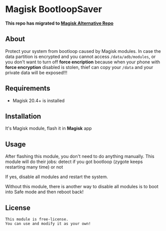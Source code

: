 # Magisk BootloopSaver


**This repo has migrated to [Magisk Alternative Repo](https://github.com/Magisk-Modules-Alt-Repo/HuskyDG_BootloopSaver)**   

## About
Protect your system from bootloop caused by Magisk modules. In case the data partition is encrypted and you cannot access `/data/adb/modules`, or you don't want to turn off **force encription** because when your phone with **force encryption** disabled is stolen, thief can copy your `/data` and your private data will be exposed!!! 

## Requirements
- Magisk 20.4+ is installed

## Installation
It's Magisk module, flash it in **Magisk** app

## Usage

After flashing this module, you don't need to do anything manually. This module will do their jobs: detect if you got bootloop (zygote keeps restarting many time) or not

If yes, disable all modules and restart the system.

Without this module, there is another way to disable all modules is to boot into Safe mode and then reboot back!

## License

```
This module is free-license.
You can use and modify it as your own!
```
